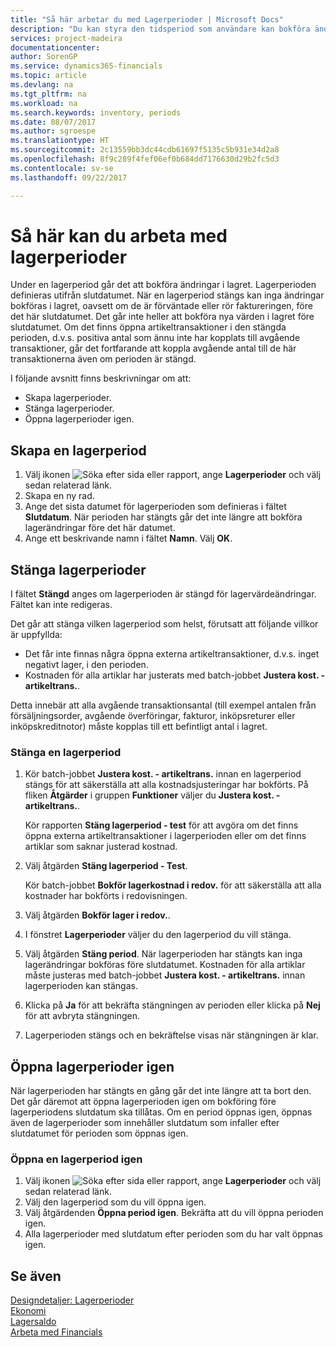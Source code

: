 ```yaml
---
title: "Så här arbetar du med Lagerperioder | Microsoft Docs"
description: "Du kan styra den tidsperiod som användare kan bokföra ändringar i lagret genom att definiera lagerperioder."
services: project-madeira
documentationcenter: 
author: SorenGP
ms.service: dynamics365-financials
ms.topic: article
ms.devlang: na
ms.tgt_pltfrm: na
ms.workload: na
ms.search.keywords: inventory, periods
ms.date: 08/07/2017
ms.author: sgroespe
ms.translationtype: HT
ms.sourcegitcommit: 2c13559bb3dc44cdb61697f5135c5b931e34d2a8
ms.openlocfilehash: 8f9c289f4fef06ef0b684dd7176630d29b2fc5d3
ms.contentlocale: sv-se
ms.lasthandoff: 09/22/2017

---
```

# <a name="how-to-work-with-inventory-periods"></a>Så här kan du arbeta med lagerperioder
Under en lagerperiod går det att bokföra ändringar i lagret. Lagerperioden definieras utifrån slutdatumet. När en lagerperiod stängs kan inga ändringar bokföras i lagret, oavsett om de är förväntade eller rör faktureringen, före det här slutdatumet. Det går inte heller att bokföra nya värden i lagret före slutdatumet. Om det finns öppna artikeltransaktioner i den stängda perioden, d.v.s. positiva antal som ännu inte har kopplats till avgående transaktioner, går det fortfarande att koppla avgående antal till de här transaktionerna även om perioden är stängd.  

I följande avsnitt finns beskrivningar om att:  

* Skapa lagerperioder.  
* Stänga lagerperioder.  
* Öppna lagerperioder igen.  

## <a name="to-create-an-inventory-period"></a>Skapa en lagerperiod  
1. Välj ikonen ![Söka efter sida eller rapport](media/ui-search/search_small.png "ikonen Söka efter sida eller rapport"), ange **Lagerperioder** och välj sedan relaterad länk.  
2. Skapa en ny rad.  
3. Ange det sista datumet för lagerperioden som definieras i fältet **Slutdatum**. När perioden har stängts går det inte längre att bokföra lagerändringar före det här datumet.  
4. Ange ett beskrivande namn i fältet **Namn**. Välj **OK**.  

## <a name="closing-inventory-periods"></a>Stänga lagerperioder  
I fältet **Stängd** anges om lagerperioden är stängd för lagervärdeändringar. Fältet kan inte redigeras.  

Det går att stänga vilken lagerperiod som helst, förutsatt att följande villkor är uppfyllda:  

* Det får inte finnas några öppna externa artikeltransaktioner, d.v.s. inget negativt lager, i den perioden.  
* Kostnaden för alla artiklar har justerats med batch-jobbet **Justera kost. - artikeltrans.**.  

Detta innebär att alla avgående transaktionsantal (till exempel antalen från försäljningsorder, avgående överföringar, fakturor, inköpsreturer eller inköpskreditnotor) måste kopplas till ett befintligt antal i lagret.  

### <a name="to-close-an-inventory-period"></a>Stänga en lagerperiod  
1. Kör batch-jobbet **Justera kost. - artikeltrans.** innan en lagerperiod stängs för att säkerställa att alla kostnadsjusteringar har bokförts. På fliken **Åtgärder** i gruppen **Funktioner** väljer du **Justera kost. - artikeltrans.**.  

     Kör rapporten **Stäng lagerperiod - test** för att avgöra om det finns öppna externa artikeltransaktioner i lagerperioden eller om det finns artiklar som saknar justerad kostnad.  
2. Välj åtgärden **Stäng lagerperiod - Test**.  

     Kör batch-jobbet **Bokför lagerkostnad i redov.** för att säkerställa att alla kostnader har bokförts i redovisningen.  
3. Välj åtgärden **Bokför lager i redov.**.  
4. I fönstret **Lagerperioder** väljer du den lagerperiod du vill stänga.  
5. Välj åtgärden **Stäng period**. När lagerperioden har stängts kan inga lagerändringar bokföras före slutdatumet. Kostnaden för alla artiklar måste justeras med batch-jobbet **Justera kost. - artikeltrans.** innan lagerperioden kan stängas.  
6. Klicka på **Ja** för att bekräfta stängningen av perioden eller klicka på **Nej** för att avbryta stängningen.  
7. Lagerperioden stängs och en bekräftelse visas när stängningen är klar.  

## <a name="reopening-inventory-periods"></a>Öppna lagerperioder igen  
När lagerperioden har stängts en gång går det inte längre att ta bort den. Det går däremot att öppna lagerperioden igen om bokföring före lagerperiodens slutdatum ska tillåtas. Om en period öppnas igen, öppnas även de lagerperioder som innehåller slutdatum som infaller efter slutdatumet för perioden som öppnas igen.  

### <a name="to-reopen-an-inventory-period"></a>Öppna en lagerperiod igen  
1. Välj ikonen ![Söka efter sida eller rapport](media/ui-search/search_small.png "ikonen Söka efter sida eller rapport"), ange **Lagerperioder** och välj sedan relaterad länk.  
2. Välj den lagerperiod som du vill öppna igen.  
3. Välj åtgärdenden **Öppna period igen**. Bekräfta att du vill öppna perioden igen.  
4. Alla lagerperioder med slutdatum efter perioden som du har valt öppnas igen.  

## <a name="see-also"></a>Se även  
[Designdetaljer: Lagerperioder](design-details-inventory-periods.md)  
[Ekonomi](finance.md)  
[Lagersaldo](inventory-manage-inventory.md)  
[Arbeta med Financials](ui-work-product.md)

